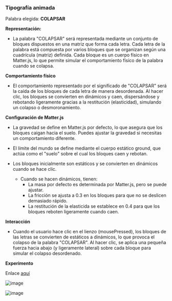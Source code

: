 ### Tipografía animada

Palabra elegida: **COLAPSAR**

**Representación:**
* La palabra "COLAPSAR" será representada mediante un conjunto de bloques dispuestos en una matriz que forma cada letra. Cada letra de la palabra está compuesta por varios bloques que se organizan según una cuadrícula (matriz) definida. Cada bloque es un cuerpo físico en Matter.js, lo que permite simular el comportamiento físico de la palabra cuando se colapsa.

**Comportamiento físico**
* El comportamiento representado por el significado de "COLAPSAR" será la caída de los bloques de cada letra de manera desordenada. Al hacer clic, los bloques se convierten en dinámicos y caen, dispersándose y rebotando ligeramente gracias a la restitución (elasticidad), simulando un colapso o desmoronamiento.

**Configuración de Matter.js**

* La gravedad se define en Matter.js por defecto, lo que asegura que los bloques caigan hacia el suelo. Puedes ajustar la gravedad si necesitas un comportamiento diferente.

* El límite del mundo se define mediante el cuerpo estático ground, que actúa como el "suelo" sobre el cual los bloques caen y rebotan.

* Los bloques inicialmente son estáticos y se convierten en dinámicos cuando se hace clic.
  
  * Cuando se hacen dinámicos, tienen:
    * La masa por defecto es determinada por Matter.js, pero se puede ajustar.
    * La fricción se ajusta a 0.3 en los bloques para que no se deslicen demasiado rápido.
    * La restitución de la elasticida se establece en 0.4 para que los bloques reboten ligeramente cuando caen.
      
**Interacción**
* Cuando el usuario hace clic en el lienzo (mousePressed), los bloques de las letras se convierten de estáticos a dinámicos, lo que provoca el colapso de la palabra "COLAPSAR". Al hacer clic, se aplica una pequeña fuerza hacia abajo (y ligeramente lateral) sobre cada bloque para simular el colapso desordenado.


**Experimento**

Enlace [aquí](https://editor.p5js.org/WatermelonSuggar/full/bXOsN1jV-)

![image](https://github.com/user-attachments/assets/192ceb3b-717b-4d57-a842-a270f505d6ed)

![image](https://github.com/user-attachments/assets/89f90670-31bc-4f48-9e08-038e6c350a11)

